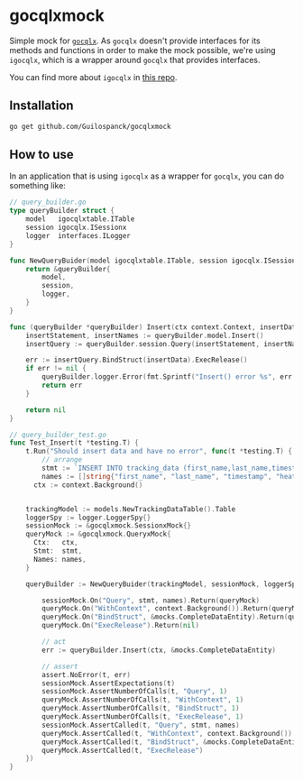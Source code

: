 # gocqlxmock
Simple mock for [`gocqlx`](https://github.com/scylladb/gocqlx). As `gocqlx` doesn't provide interfaces for its methods and functions in order to make the mock possible, we're using `igocqlx`, which is a wrapper around `gocqlx` that provides interfaces. 

You can find more about `igocqlx` in [this repo](https://github.com/Guilospanck/igocqlx).

## Installation
```bash
go get github.com/Guilospanck/gocqlxmock
```

## How to use
In an application that is using `igocqlx` as a wrapper for `gocqlx`, you can do something like:

```go
// query_builder.go
type queryBuilder struct {
	model   igocqlxtable.ITable
	session igocqlx.ISessionx
	logger  interfaces.ILogger
}

func NewQueryBuider(model igocqlxtable.ITable, session igocqlx.ISessionx, logger interfaces.ILogger) *queryBuilder {
	return &queryBuilder{
		model,
		session,
		logger,
	}
}

func (queryBuilder *queryBuilder) Insert(ctx context.Context, insertData *entities.TrackingData) error {
	insertStatement, insertNames := queryBuilder.model.Insert()
	insertQuery := queryBuilder.session.Query(insertStatement, insertNames).WithContext(ctx)

	err := insertQuery.BindStruct(insertData).ExecRelease()
	if err != nil {
		queryBuilder.logger.Error(fmt.Sprintf("Insert() error %s", err.Error()))
		return err
	}

	return nil
}
```

```go
// query_builder_test.go
func Test_Insert(t *testing.T) {
	t.Run("Should insert data and have no error", func(t *testing.T) {
		// arrange
		stmt := `INSERT INTO tracking_data (first_name,last_name,timestamp,heat,location,speed,telepathy_powers) VALUES (?,?,?,?,?,?,?) `
		names := []string{"first_name", "last_name", "timestamp", "heat", "location", "speed", "telepathy_powers"}
	  ctx := context.Background()


    trackingModel := models.NewTrackingDataTable().Table
    loggerSpy := logger.LoggerSpy{}
    sessionMock := &gocqlxmock.SessionxMock{}
    queryMock := &gocqlxmock.QueryxMock{
      Ctx:   ctx,
      Stmt:  stmt,
      Names: names,
    }

    queryBuilder := NewQueryBuider(trackingModel, sessionMock, loggerSpy)

		sessionMock.On("Query", stmt, names).Return(queryMock)
		queryMock.On("WithContext", context.Background()).Return(queryMock)
		queryMock.On("BindStruct", &mocks.CompleteDataEntity).Return(queryMock)
		queryMock.On("ExecRelease").Return(nil)

		// act
		err := queryBuilder.Insert(ctx, &mocks.CompleteDataEntity)

		// assert
		assert.NoError(t, err)
		sessionMock.AssertExpectations(t)
		sessionMock.AssertNumberOfCalls(t, "Query", 1)
		queryMock.AssertNumberOfCalls(t, "WithContext", 1)
		queryMock.AssertNumberOfCalls(t, "BindStruct", 1)
		queryMock.AssertNumberOfCalls(t, "ExecRelease", 1)
		sessionMock.AssertCalled(t, "Query", stmt, names)
		queryMock.AssertCalled(t, "WithContext", context.Background())
		queryMock.AssertCalled(t, "BindStruct", &mocks.CompleteDataEntity)
		queryMock.AssertCalled(t, "ExecRelease")
	})
}
```





